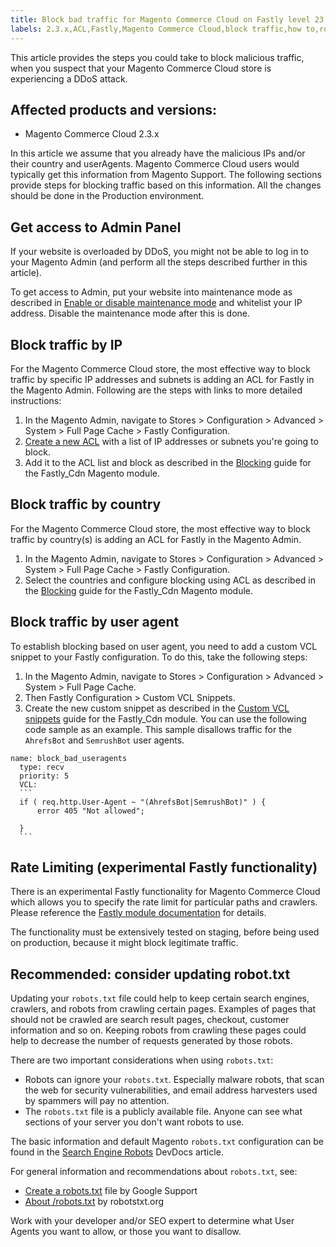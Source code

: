 ```yaml
---
title: Block bad traffic for Magento Commerce Cloud on Fastly level 23
labels: 2.3.x,ACL,Fastly,Magento Commerce Cloud,block traffic,how to,robots.txt,security
---
```


This article provides the steps you could take to block malicious traffic, when you suspect that your Magento Commerce Cloud store is experiencing a DDoS attack.

## Affected products and versions:

* Magento Commerce Cloud 2.3.x

In this article we assume that you already have the malicious IPs and/or their country and userAgents. Magento Commerce Cloud users would typically get this information from Magento Support. The following sections provide steps for blocking traffic based on this information. All the changes should be done in the Production environment.

## Get access to Admin Panel

If your website is overloaded by DDoS, you might not be able to log in to your Magento Admin (and perform all the steps described further in this article).

To get access to Admin, put your website into maintenance mode as described in [Enable or disable maintenance mode](https://devdocs.magento.com/guides/v2.4/install-gde/install/cli/install-cli-subcommands-maint.html#instgde-cli-maint) and whitelist your IP address. Disable the maintenance mode after this is done.

## Block traffic by IP

For the Magento Commerce Cloud store, the most effective way to block traffic by specific IP addresses and subnets is adding an ACL for Fastly in the Magento Admin. Following are the steps with links to more detailed instructions:

1. In the Magento Admin, navigate to Stores > Configuration > Advanced > System > Full Page Cache > Fastly Configuration.
1. [Create a new ACL](https://github.com/fastly/fastly-magento2/blob/master/Documentation/Guides/ACL.md) with a list of IP addresses or subnets you're going to block.
1. Add it to the ACL list and block as described in the [Blocking](https://github.com/fastly/fastly-magento2/blob/master/Documentation/Guides/BLOCKING.md) guide for the Fastly\_Cdn Magento module.

## Block traffic by country

For the Magento Commerce Cloud store, the most effective way to block traffic by country(s) is adding an ACL for Fastly in the Magento Admin.  

1. In the Magento Admin, navigate to Stores > Configuration > Advanced > System > Full Page Cache > Fastly Configuration.
1. Select the countries and configure blocking using ACL as described in the [Blocking](https://github.com/fastly/fastly-magento2/blob/master/Documentation/Guides/BLOCKING.md) guide for the Fastly\_Cdn Magento module.

## Block traffic by user agent

To establish blocking based on user agent, you need to add a custom VCL snippet to your Fastly configuration. To do this, take the following steps:

1. In the Magento Admin, navigate to Stores > Configuration > Advanced > System > Full Page Cache.
1. Then Fastly Configuration > Custom VCL Snippets.
1. Create the new custom snippet as described in the [Custom VCL snippets](https://github.com/fastly/fastly-magento2/blob/master/Documentation/Guides/CUSTOM-VCL-SNIPPETS.md) guide for the Fastly\_Cdn module. You can use the following code sample as an example. This sample disallows traffic for the `` AhrefsBot `` and `` SemrushBot `` user agents.

<pre><code class="language-json">name: block_bad_useragents
  type: recv
  priority: 5
  VCL:
  ```
  if ( req.http.User-Agent ~ "(AhrefsBot|SemrushBot)" ) {
      error 405 "Not allowed";<br/>
  }
  ```</code></pre>

## Rate Limiting (experimental Fastly functionality)

There is an experimental Fastly functionality for Magento Commerce Cloud which allows you to specify the rate limit for particular paths and crawlers. Please reference the [Fastly module documentation](https://github.com/fastly/fastly-magento2/blob/master/Documentation/Guides/RATE-LIMITING.md) for details.

<p class="warning">The functionality must be extensively tested on staging, before being used on production, because it might block legitimate traffic. </p>

## Recommended: consider updating robot.txt

Updating your `` robots.txt `` file could help to keep certain search engines, crawlers, and robots from crawling certain pages. Examples of pages that should not be crawled are search result pages, checkout, customer information and so on. Keeping robots from crawling these pages could help to decrease the number of requests generated by those robots.

 There are two important considerations when using `` robots.txt ``:

* Robots can ignore your `` robots.txt ``. Especially malware robots, that scan the web for security vulnerabilities, and email address harvesters used by spammers will pay no attention.
* The `` robots.txt `` file is a publicly available file. Anyone can see what sections of your server you don't want robots to use.

The basic information and default Magento `` robots.txt `` configuration can be found in the [Search Engine Robots](https://docs.magento.com/m2/ee/user_guide/marketing/search-engine-robots.html) DevDocs article.

For general information and recommendations about `` robots.txt ``, see:

* [Create a robots.txt](https://support.google.com/webmasters/answer/6062596?hl=en) file by Google Support
* [About /robots.txt](https://www.robotstxt.org/robotstxt.html) by robotstxt.org

Work with your developer and/or SEO expert to determine what User Agents you want to allow, or those you want to disallow.

